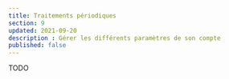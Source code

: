 ```yaml
---
title: Traitements périodiques
section: 9
updated: 2021-09-20
description : Gérer les différents paramètres de son compte
published: false
---
```

TODO
